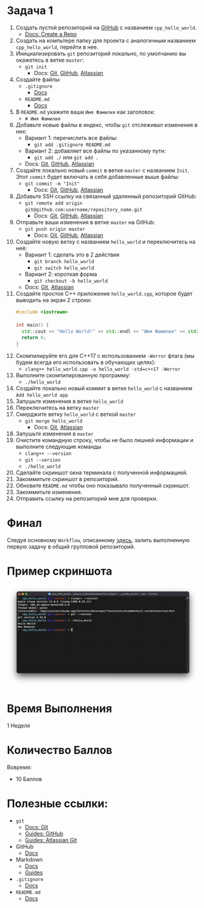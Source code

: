 # Задача 1

1. Создать пустой репозиторий на [GitHub](github.com) с названием `cpp_hello_world`.
    - [Docs: Create a Repo](https://docs.github.com/en/get-started/quickstart/create-a-repo)
1. Создать на компьтере папку для проекта с аналогичным названием `cpp_hello_world`, перейти в нее.
1. Инициализировать `git` репозиторий локально, по умолчанию вы окажетесь в ветке `master`:
    - `git init`
      - Docs: [Git](https://git-scm.com/book/en/v2/Git-Basics-Getting-a-Git-Repository), [GitHub](https://github.com/git-guides/git-init), [Atlassian](https://www.atlassian.com/git/tutorials/setting-up-a-repository/git-init)
1. Создайте файлы:
    - `.gitignore`
      - [Docs](https://git-scm.com/docs/gitignore)
    - `README.md`
      - [Docs](https://docs.github.com/en/repositories/managing-your-repositorys-settings-and-features/customizing-your-repository/about-readmes)
1. В `README.md` укажите ваши `Имя Фамилия` как заголовок:
    - `# Имя Фамилия`
5. Добавьте новые файлы в индекс, чтобы `git` отслеживал изменения в них:
    - Вариант 1: перечислить все файлы:
        - `git add .gitignore README.md`
    - Вариант 2: добавляет все файлы по указанному пути:
        - `git add ./` или `git add .`
    - Docs: [Git](https://git-scm.com/book/en/v2/Git-Basics-Recording-Changes-to-the-Repository), [GitHub](https://github.com/git-guides/git-add), [Atlassian](https://www.atlassian.com/git/tutorials/saving-changes)
5. Создайте локально новый `commit` в ветке `master` с названием `Init`.
   Этот `commit` будет включать в себя добавленные выше файлы:
    - `git commit -m "Init"`
      - Docs: [Git](https://git-scm.com/book/en/v2/Git-Basics-Recording-Changes-to-the-Repository), [GitHub](https://github.com/git-guides/git-commit), [Atlassian](https://www.atlassian.com/git/tutorials/saving-changes/git-commit)
6. Добавьте SSH ссылку на связанный удаленный репозиторий GitHub:
    - `git remote add origin git@github.com:username/repository_name.git`
      - Docs: [Git](https://git-scm.com/book/en/v2/Git-Basics-Working-with-Remotes), [GitHub](https://github.com/git-guides/git-remote), [Atlassian](https://www.atlassian.com/git/tutorials/syncing)
7. Отправьте ваши изменения в ветке `master` на GitHub:
    - `git push origin master`
      - Docs: [Git](https://git-scm.com/book/en/v2/Git-Basics-Working-with-Remotes), [GitHub](https://github.com/git-guides/git-push), [Atlassian](https://www.atlassian.com/git/tutorials/syncing/git-push)
8. Создайте новую ветку с названием `hello_world` и переключитесь на неё:
    - Вариант 1: сделать это в 2 действия
        - `git branch hello_world`
        - `git switch hello_world`
    - Вариант 2: короткая форма
        - `git checkout -b hello_world`
    - Docs: [Git](https://git-scm.com/book/en/v2/Git-Branching-Branches-in-a-Nutshell), [Atlassian](https://www.atlassian.com/git/tutorials/using-branches)
9. Создайте простое C++ приложение `hello_world.cpp`, которое будет выводить на экран 2 строки:
    ```cpp
    #include <iostream>

    int main() {
      std::cout << "Hello World!" << std::endl << "Имя Фамилия" << std::endl;
      return 0;
    }
    ```
10. Скомпилируйте его для C++17 c использованием `-Werror` флага (мы будем всегда его использовать в обучающих целях):
    - `clang++ hello_world.cpp -o hello_world -std=c++17 -Werror`
11. Выполните скомпилированную программу:
    - `./hello_world`
12. Создайте локально новый коммит в ветке `hello_world` с названием `Add hello_world app`
13. Запушьте изменения в ветке `hello_world`
15. Переключитесь на ветку `master`
14. Смерджите ветку `hello_world` с веткой `master`
    - `git merge hello_world`
      - Docs: [Git](https://git-scm.com/book/en/v2/Git-Branching-Basic-Branching-and-Merging), [Atlassian](https://www.atlassian.com/git/tutorials/using-branches/git-merge)
15. Запушьте изменения в `master`
16. Очистите командную строку, чтобы не было лишней информации и выполните следующие команды
    - `clang++ --version`
    - `git --version`
    - `./hello_world`
17. Сделайте скриншот окна терминала с полученной информацией.
18. Закоммитьте скриншот в репозиторий.
19. Обновите `README.md` чтобы оно показывало полученный скриншот.
20. Закоммитьте изменения.
21. Отправить ссылку на репозиторий мне для проверки.

# Финал

Следуя основному `Workflow`, описанному [здесь](/tasks), залить выполненную первую задачу в общий групповой репозиторий.

# Пример скриншота
![Screenshot](./screenshot.png)

# Время Выполнения

1 Неделя

# Количество Баллов

Вовремя:
- 10 Баллов

# Полезные ссылки:
- `git`
  - [Docs: Git](https://git-scm.com/doc)
  - [Guides: GitHub](https://github.com/git-guides/)
  - [Guides: Atlassian Git](https://www.atlassian.com/git)
- GitHub
  - [Docs](https://docs.github.com/en)
- Markdown
  - [Docs](https://docs.github.com/en/github/writing-on-github/getting-started-with-writing-and-formatting-on-github/basic-writing-and-formatting-syntax)
  - [Guides](https://guides.github.com/features/mastering-markdown/)
- `.gitignore`
  - [Docs](https://git-scm.com/docs/gitignore)
- `README.md`
  - [Docs](https://docs.github.com/en/repositories/managing-your-repositorys-settings-and-features/customizing-your-repository/about-readmes)
